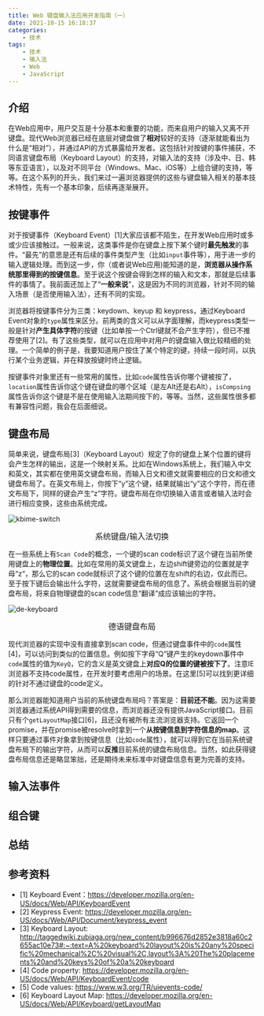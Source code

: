 ```yaml
---
title: Web 键盘输入法应用开发指南（一）
date: 2021-10-15 16:18:37
categories:
    - 技术
tags: 
    - 技术
    - 输入法
    - Web
    - JavaScript
---
```


## 介绍
在Web应用中，用户交互是十分基本和重要的功能，而来自用户的输入又离不开键盘。现代Web浏览器已经在底层对键盘做了**相对**较好的支持（逐渐就能看出为什么是“相对”），并通过API的方式暴露给开发者。这包括针对按键的事件捕获，不同语言键盘布局（Keyboard Layout）的支持，对输入法的支持（涉及中、日、韩等东亚语言），以及对不同平台（Windows、Mac、iOS等）上组合键的支持，等等。在这个系列的开头，我们来过一遍浏览器提供的这些与键盘输入相关的基本技术特性，先有一个基本印象，后续再逐渐展开。

## 按键事件
对于按键事件（Keyboard Event）[1]大家应该都不陌生，在开发Web应用时或多或少应该接触过。一般来说，这类事件是你在键盘上按下某个键时**最先触发**的事件。“最先”的意思是还有后续的事件类型产生（比如`input`事件等），用于进一步的输入逻辑处理。而到这一步，你（或者说Web应用)能知道的是，**浏览器从操作系统那里得到的按键信息**。至于说这个按键会得到怎样的输入和文本，那就是后续事件的事情了。我前面还加上了“**一般来说**”，这是因为不同的浏览器，针对不同的输入场景（是否使用输入法），还有不同的实现。

浏览器将按键事件分为三类：keydown、keyup 和 keypress，通过Keyboard Event对象的`type`属性来区分。前两类的含义可以从字面理解，而keypress类型一般是针对**产生具体字符**的按键（比如单按一个Ctrl键就不会产生字符），但已不推荐使用了[2]。有了这些类型，就可以在应用中对用户的键盘输入做比较精细的处理。一个简单的例子是，我要知道用户按住了某个特定的键，持续一段时间，以执行某个业务逻辑，并在释放按键时终止逻辑。

按键事件对象里还有一些常用的属性，比如`code`属性告诉你哪个键被按了，`location`属性告诉你这个键在键盘的哪个区域（是左Alt还是右Alt），`isCompsing`属性告诉你这个键是不是在使用输入法期间按下的，等等。当然，这些属性很多都有兼容性问题，我会在后面细说。

## 键盘布局
简单来说，键盘布局[3]（Keyboard Layout）规定了你的键盘上某个位置的键将会产生怎样的输出，这是一个映射关系。比如在Windows系统上，我们输入中文和英文，其实都在使用英文键盘布局，而输入日文和德文就需要相应的日文和德文键盘布局了。在英文布局上，你按下“y”这个键，结果就输出“y”这个字符，而在德文布局下，同样的键会产生“z”字符。键盘布局在你切换输入语言或者输入法时会进行相应变换，这些由系统完成。

![kbime-switch](keyboard-ime-switch.png)
<center><div style="font-size:16px;">系统键盘/输入法切换</div></center>

在一些系统上有`Scan Code`的概念，一个键的scan code标识了这个键在当前所使用键盘上的**物理位置**。比如在常用的英文键盘上，左边shift键旁边的位置就是字母“z“，那么它的scan code就标识了这个键的位置在左shift的右边，仅此而已。至于按下键后会输出什么字符，这就需要键盘布局的信息了。系统会根据当前的键盘布局，将来自物理键盘的scan code信息“翻译”成应该输出的字符。

![de-keyboard](de-keyboard.png)
<center><div style="font-size:16px;">德语键盘布局</div></center>

现代浏览器的实现中没有直接拿到scan code，但通过键盘事件中的`code`属性[4]，可以访问到类似的位置信息。例如按下字母“Q”键产生的keydown事件中`code`属性的值为`KeyQ`，它的含义是英文键盘上**对应Q的位置的键被按下了**。注意IE浏览器不支持code属性，在开发时要考虑用户的场景。在这里[5]可以找到更详细的针对不通过键盘的code定义。

那么浏览器能知道用户当前的系统键盘布局吗？答案是：**目前还不能**。因为这需要浏览器通过系统API得到需要的信息，而浏览器还没有提供JavaScript接口。目前只有个`getLayoutMap`接口[6]，且还没有被所有主流浏览器支持。它返回一个promise，并在promise被resolve时拿到一个**从按键信息到字符信息的map**。这样只要通过事件对象拿到按键信息（比如`code`属性），就可以得到它在当前系统键盘布局下的输出字符，从而可以**反推**目前系统的键盘布局信息。当然，如此获得键盘布局信息还是略显笨拙，还是期待未来标准中对键盘信息有更为完善的支持。

## 输入法事件
## 组合键
## 总结

## 参考资料
- [1] Keyboard Event：https://developer.mozilla.org/en-US/docs/Web/API/KeyboardEvent
- [2] Keypress Event: https://developer.mozilla.org/en-US/docs/Web/API/Document/keypress_event
- [3] Keyboard Layout: http://taggedwiki.zubiaga.org/new_content/b996676d2852e3818a60c2655ac10e73#:~:text=A%20keyboard%20layout%20is%20any%20specific%20mechanical%2C%20visual%2C,layout%3A%20The%20placements%20and%20keys%20of%20a%20keyboard
- [4] Code property: https://developer.mozilla.org/en-US/docs/Web/API/KeyboardEvent/code
- [5] Code values: https://www.w3.org/TR/uievents-code/
- [6] Keyboard Layout Map: https://developer.mozilla.org/en-US/docs/Web/API/Keyboard/getLayoutMap